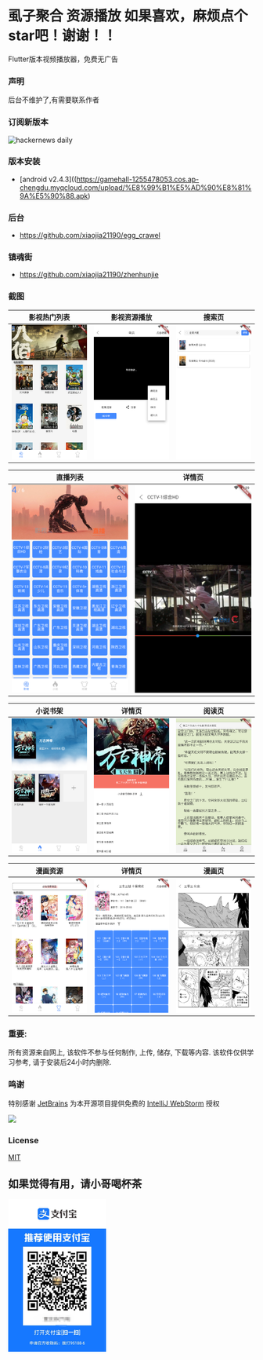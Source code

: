 # 虱子聚合 资源播放  如果喜欢，麻烦点个star吧！谢谢！！

Flutter版本视频播放器，免费无广告



### 声明
后台不维护了,有需要联系作者



### 订阅新版本
<img src="https://timqian-imgs.s3.ap-southeast-1.amazonaws.com/2020-09-Screen%20Shot%202020-09-01%20at%205.15.54%20PM.png" alt="hackernews daily" width="400"/>

### 版本安装
- [android v2.4.3]((https://gamehall-1255478053.cos.ap-chengdu.myqcloud.com/upload/%E8%99%B1%E5%AD%90%E8%81%9A%E5%90%88.apk)

### 后台
-  https://github.com/xiaojia21190/egg_crawel

### 镇魂街
-  https://github.com/xiaojia21190/zhenhunjie

### 截图

|                   影视热门列表                   |                   影视资源播放                   |                       搜索页                       |
| :----------------------------------------------: | :----------------------------------------------: | :------------------------------------------------: |
| ![home](./images/screenshot_20201221_232112.png) | ![home](./images/screenshot_20201221_232434.png) | ![detail](./images/screenshot_20201221_232830.png) |

|                     直播列表                     |                       详情页                       |
| :----------------------------------------------: | :------------------------------------------------: |
| ![home](./images/screenshot_20201221_232120.png) | ![detail](./images/screenshot_20201221_232952.png) |

|                     小说书架                     |                       详情页                       |                       阅读页                       |
| :----------------------------------------------: | :------------------------------------------------: | :------------------------------------------------: |
| ![home](./images/screenshot_20201221_232444.png) | ![detail](./images/screenshot_20201221_232451.png) | ![detail](./images/screenshot_20201221_232504.png) |

|                     漫画资源                     |                       详情页                       |                       漫画页                       |
| :----------------------------------------------: | :------------------------------------------------: | :------------------------------------------------: |
| ![home](./images/screenshot_20201221_232513.png) | ![detail](./images/screenshot_20201221_232520.png) | ![detail](./images/screenshot_20201221_232532.png) |



### 重要:

所有资源来自网上, 该软件不参与任何制作, 上传, 储存, 下载等内容. 该软件仅供学习参考, 请于安装后24小时内删除.

###  鸣谢

特别感谢 [JetBrains](https://www.jetbrains.com/?from=ferry) 为本开源项目提供免费的 [IntelliJ WebStorm](https://www.jetbrains.com/webstorm/) 授权

<p>
 <a href="https://www.jetbrains.com/?from=ferry">
   <img height="200" src="https://www.fdevops.com/wp-content/uploads/2020/09/1599213857-jetbrains-variant-4.png">
 </a>
</p>


### License

[MIT](LICENSE)

## 如果觉得有用，请小哥喝杯茶

<img src="./images/微信图片_20210113220740.jpg" width="200px" />

